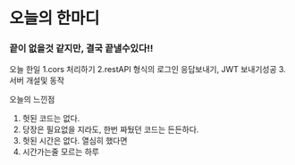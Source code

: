 # 오늘의 한마디 
### 끝이 없을것 같지만, 결국 끝낼수있다!!

오늘 한일
1.cors 처리하기
2.restAPI 형식의 로그인 응답보내기, JWT 보내기성공
3.서버 개설및 동작

오늘의 느낀점
1. 헛된 코드는 없다.
2. 당장은 필요없을 지라도, 한번 짜뒀던 코드는 든든하다.
3. 헛된 시간은 없다. 열심히 했다면
4. 시간가는줄 모르는 하루 
